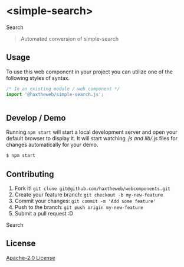# &lt;simple-search&gt;

Search
> Automated conversion of simple-search

## Usage
To use this web component in your project you can utilize one of the following styles of syntax.

```js
/* In an existing module / web component */
import '@haxtheweb/simple-search.js';



```

## Develop / Demo
Running `npm start` will start a local development server and open your default browser to display it. It will start watching *.js and lib/*.js files for changes automatically for your demo.
```bash
$ npm start
```


## Contributing

1. Fork it! `git clone git@github.com/haxtheweb/webcomponents.git`
2. Create your feature branch: `git checkout -b my-new-feature`
3. Commit your changes: `git commit -m 'Add some feature'`
4. Push to the branch: `git push origin my-new-feature`
5. Submit a pull request :D

Search

## License
[Apache-2.0 License](http://opensource.org/licenses/Apache-2.0)